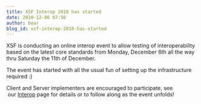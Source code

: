 ```yaml
---
title: XSF Interop 2010 has started
date: 2010-12-06 07:56
author: bear
blog_id: xsf-interop-2010-has-started
---
```


XSF is conducting an online interop event to allow testing of interoperability based on the latest core standards from Monday, December 6th all the way thru Saturday the 11th of December.

The event has started with all the usual fun of setting up the infrastructure required :)

Client and Server implementers are encouraged to participate, see  our [Interop](http://wiki.xmpp.org/web/Interop) page for details or to follow along as the event unfolds!
